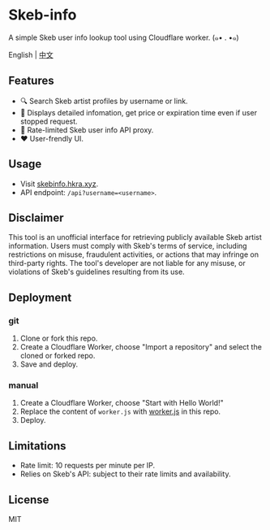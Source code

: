 # Skeb-info
A simple Skeb user info lookup tool using Cloudflare worker. (๑• . •๑)

English | [中文](README.zh-CN.md)

## Features

- 🔍 Search Skeb artist profiles by username or link.
- 📑 Displays detailed infomation, get price or expiration time even if user stopped request.
- 🔗 Rate-limited Skeb user info API proxy.
- ❤️ User-frendly UI.

## Usage

- Visit [skebinfo.hkra.xyz](https://skebinfo.hkra.xyz/).  
- API endpoint: `/api?username=<username>`.

## Disclaimer

This tool is an unofficial interface for retrieving publicly available Skeb artist information. Users must comply with Skeb's terms of service, including restrictions on misuse, fraudulent activities, or actions that may infringe on third-party rights. The tool's developer are not liable for any misuse, or violations of Skeb's guidelines resulting from its use.

## Deployment
### git
1. Clone or fork this repo.
2. Create a Cloudflare Worker, choose "Import a repository" and select the cloned or forked repo.
3. Save and deploy.
### manual
1. Create a Cloudflare Worker, choose "Start with Hello World!"
2. Replace the content of `worker.js` with [worker.js](worker.js) in this repo.
3. Deploy.

## Limitations

- Rate limit: 10 requests per minute per IP.  
- Relies on Skeb's API: subject to their rate limits and availability.

## License
MIT
